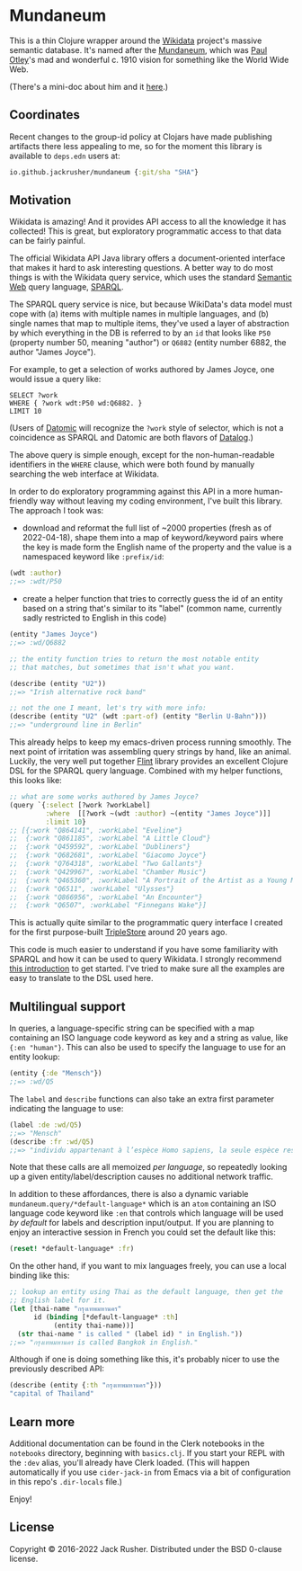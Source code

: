 # Mundaneum

This is a thin Clojure wrapper around the
[Wikidata](https://www.wikidata.org/wiki/Wikidata:Main_Page) project's
massive semantic database. It's named after the
[Mundaneum](https://en.wikipedia.org/wiki/Mundaneum), which was [Paul
Otley](https://en.wikipedia.org/wiki/Paul_Otlet)'s mad and wonderful
c. 1910 vision for something like the World Wide Web.

(There's a mini-doc about him and it
[here](https://www.youtube.com/watch?v=hSyfZkVgasI).)

## Coordinates

Recent changes to the group-id policy at Clojars have made publishing
artifacts there less appealing to me, so for the moment this library
is available to `deps.edn` users at:

``` clojure
io.github.jackrusher/mundaneum {:git/sha "SHA"}
```

## Motivation

Wikidata is amazing! And it provides API access to all the knowledge
it has collected! This is great, but exploratory programmatic access
to that data can be fairly painful.

The official Wikidata API Java library offers a document-oriented
interface that makes it hard to ask interesting questions. A better
way to do most things is with the Wikidata query service, which uses
the
standard [Semantic Web](https://en.wikipedia.org/wiki/Semantic_Web)
query language, [SPARQL](https://en.wikipedia.org/wiki/SPARQL).

The SPARQL query service is nice, but because WikiData's data model
must cope with (a) items with multiple names in multiple languages,
and (b) single names that map to multiple items, they've used a layer
of abstraction by which everything in the DB is referred to by an `id`
that looks like `P50` (property number 50, meaning "author") or
`Q6882` (entity number 6882, the author "James Joyce").

For example, to get a selection of works authored by James Joyce,
one would issue a query like:

``` sparql
SELECT ?work
WHERE { ?work wdt:P50 wd:Q6882. } 
LIMIT 10
```

(Users of [Datomic](http://www.datomic.com) will recognize the `?work`
style of selector, which is not a coincidence as SPARQL and Datomic
are both flavors of [Datalog](https://en.wikipedia.org/wiki/Datalog).)

The above query is simple enough, except for the non-human-readable
identifiers in the `WHERE` clause, which were both found by manually
searching the web interface at Wikidata.

In order to do exploratory programming against this API in a more
human-friendly way without leaving my coding environment, I've built
this library. The approach I took was:

* download and reformat the full list of ~2000 properties (fresh as of
  2022-04-18), shape them into a map of keyword/keyword pairs where
  the key is made form the English name of the property and the value
  is a namespaced keyword like `:prefix/id`:

``` clojure
(wdt :author)
;;=> :wdt/P50
```

* create a helper function that tries to correctly guess the id of an
  entity based on a string that's similar to its "label" (common name,
  currently sadly restricted to English in this code)

``` clojure
(entity "James Joyce")
;;=> :wd/Q6882

;; the entity function tries to return the most notable entity 
;; that matches, but sometimes that isn't what you want.

(describe (entity "U2"))
;;=> "Irish alternative rock band"

;; not the one I meant, let's try with more info:
(describe (entity "U2" (wdt :part-of) (entity "Berlin U-Bahn")))
;;=> "underground line in Berlin"
```

This already helps to keep my emacs-driven process running
smoothly. The next point of irritation was assembling query strings by
hand, like an animal. Luckily, the very well put together
[Flint](https://github.com/yetanalytics/flint/) library provides an
excellent Clojure DSL for the SPARQL query language. Combined with my
helper functions, this looks like:

``` clojure
;; what are some works authored by James Joyce?
(query `{:select [?work ?workLabel]
         :where  [[?work ~(wdt :author) ~(entity "James Joyce")]]
         :limit 10}
;; [{:work "Q864141", :workLabel "Eveline"}
;;  {:work "Q861185", :workLabel "A Little Cloud"}
;;  {:work "Q459592", :workLabel "Dubliners"}
;;  {:work "Q682681", :workLabel "Giacomo Joyce"}
;;  {:work "Q764318", :workLabel "Two Gallants"}
;;  {:work "Q429967", :workLabel "Chamber Music"}
;;  {:work "Q465360", :workLabel "A Portrait of the Artist as a Young Man"}
;;  {:work "Q6511", :workLabel "Ulysses"}
;;  {:work "Q866956", :workLabel "An Encounter"}
;;  {:work "Q6507", :workLabel "Finnegans Wake"}] 
```

This is actually quite similar to the programmatic query interface I
created for the first
purpose-built [TripleStore](https://en.wikipedia.org/wiki/Triplestore)
around 20 years ago.

This code is much easier to understand if you have some familiarity
with SPARQL and how it can be used to query Wikidata. I strongly
recommend [this
introduction](https://m.wikidata.org/wiki/Wikidata:SPARQL_query_service/queries)
to get started. I've tried to make sure all the examples are easy to
translate to the DSL used here.

## Multilingual support

In queries, a language-specific string can be specified with a map
containing an ISO language code keyword as key and a string as value,
like `{:en "human"}`. This can also be used to specify the language to
use for an entity lookup:

``` clojure
(entity {:de "Mensch"})
;;=> :wd/Q5
```

The `label` and `describe` functions can also take an extra first
parameter indicating the language to use:

``` clojure
(label :de :wd/Q5)
;;=> "Mensch"
(describe :fr :wd/Q5)
;;=> "individu appartenant à l’espèce Homo sapiens, la seule espèce restante du genre Homo – distinct de « humain fictif » et de « humain possiblement fictif »"
```

Note that these calls are all memoized _per language_, so repeatedly
looking up a given entity/label/description causes no additional
network traffic.

In addition to these affordances, there is also a dynamic variable
`mundaneum.query/*default-language*` which is an `atom` containing an
ISO language code keyword like `:en` that controls which language will
be used _by default_ for labels and description input/output. If you
are planning to enjoy an interactive session in French you could set
the default like this:

``` clojure
(reset! *default-language* :fr)
```

On the other hand, if you want to mix languages freely, you can use a
local binding like this:

``` clojure
;; lookup an entity using Thai as the default language, then get the
;; English label for it.
(let [thai-name "กรุงเทพมหานคร"
      id (binding [*default-language* :th]
           (entity thai-name))]
  (str thai-name " is called " (label id) " in English."))
;;=> "กรุงเทพมหานคร is called Bangkok in English."
```

Although if one is doing something like this, it's probably nicer to
use the previously described API:

``` clojure
(describe (entity {:th "กรุงเทพมหานคร"}))
"capital of Thailand"
```

## Learn more

Additional documentation can be found in the Clerk notebooks in the
`notebooks` directory, beginning with `basics.clj`. If you start your
REPL with the `:dev` alias, you'll already have Clerk loaded. (This
will happen automatically if you use `cider-jack-in` from Emacs via a
bit of configuration in this repo's `.dir-locals` file.)

Enjoy!

## License

Copyright © 2016-2022 Jack Rusher. Distributed under the BSD 0-clause license.
